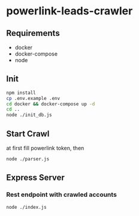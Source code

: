 # powerlink-leads-crawler

## Requirements
- docker
- docker-compose
- node

## Init

```sh
npm install
cp .env.example .env
cd docker && docker-compose up -d
cd ..
node ./init_db.js
```

## Start Crawl
at first fill powerlink token, then
```sh
node ./parser.js
```

## Express Server
### Rest endpoint with crawled accounts

```sh
node ./index.js
```
